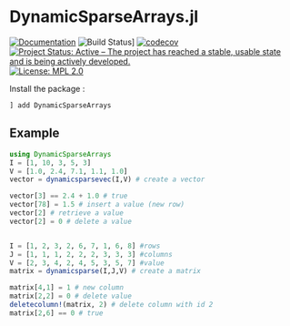 # DynamicSparseArrays.jl

[![Documentation](https://img.shields.io/badge/docs-dev-blue.svg)](https://atoptima.github.io/DynamicSparseArrays.jl/dev/)
![Build Status](https://github.com/atoptima/DynamicSparseArrays.jl/workflows/CI/badge.svg?branch=master)]
[![codecov](https://codecov.io/gh/atoptima/DynamicSparseArrays.jl/branch/master/graph/badge.svg)](https://codecov.io/gh/atoptima/DynamicSparseArrays.jl)
[![Project Status: Active – The project has reached a stable, usable state and is being actively developed.](https://www.repostatus.org/badges/latest/active.svg)](https://www.repostatus.org/#active)
[![License: MPL 2.0](https://img.shields.io/badge/License-MPL%202.0-brightgreen.svg)](https://opensource.org/licenses/MPL-2.0)


Install the package :
```
] add DynamicSparseArrays
```

## Example

```julia
using DynamicSparseArrays
I = [1, 10, 3, 5, 3]
V = [1.0, 2.4, 7.1, 1.1, 1.0]
vector = dynamicsparsevec(I,V) # create a vector

vector[3] == 2.4 + 1.0 # true
vector[78] = 1.5 # insert a value (new row)
vector[2] # retrieve a value
vector[2] = 0 # delete a value


I = [1, 2, 3, 2, 6, 7, 1, 6, 8] #rows
J = [1, 1, 1, 2, 2, 2, 3, 3, 3] #columns
V = [2, 3, 4, 2, 4, 5, 3, 5, 7] #value
matrix = dynamicsparse(I,J,V) # create a matrix

matrix[4,1] = 1 # new column
matrix[2,2] = 0 # delete value
deletecolumn!(matrix, 2) # delete column with id 2
matrix[2,6] == 0 # true
```

